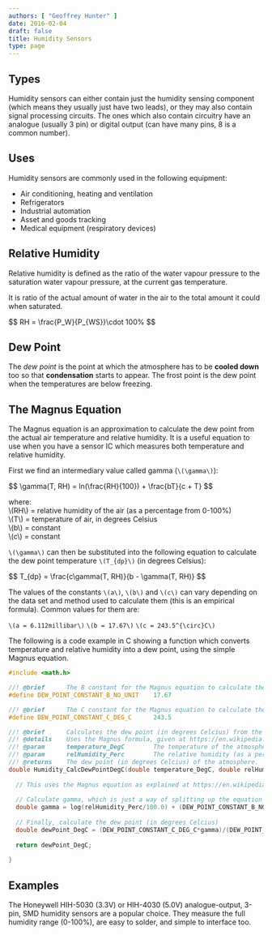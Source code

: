 ```yaml
---
authors: [ "Geoffrey Hunter" ]
date: 2016-02-04
draft: false
title: Humidity Sensors
type: page
---
```


## Types

Humidity sensors can either contain just the humidity sensing component (which means they usually just have two leads), or they may also contain signal processing circuits. The ones which also contain circuitry have an analogue (usually 3 pin) or digital output (can have many pins, 8 is a common number).

## Uses

Humidity sensors are commonly used in the following equipment:

* Air conditioning, heating and ventilation
* Refrigerators
* Industrial automation
* Asset and goods tracking
* Medical equipment (respiratory devices)

## Relative Humidity

Relative humidity is defined as the ratio of the water vapour pressure to the saturation water vapour pressure, at the current gas temperature.

It is ratio of the actual amount of water in the air to the total amount it could when saturated.

<p>$$ RH = \frac{P_W}{P_{WS}}\cdot 100% $$</p>

## Dew Point

The _dew point_ is the point at which the atmosphere has to be **cooled down** too so that **condensation** starts to appear. The frost point is the dew point when the temperatures are below freezing.

## The Magnus Equation

The Magnus equation is an approximation to calculate the dew point from the actual air temperature and relative humidity. It is a useful equation to use when you have a sensor IC which measures both temperature and relative humidity.

First we find an intermediary value called gamma (`\(\gamma\)`):

<div>$$ \gamma(T, RH) = ln(\frac{RH}{100}) + \frac{bT}{c + T} $$</div>

<p class="centered">
    where:<br>
    \(RH\) = relative humidity of the air (as a percentage from 0-100%)<br>
    \(T\) = temperature of air, in degrees Celsius<br>
    \(b\) = constant<br>
    \(c\) = constant<br>
</p>

`\(\gamma\)` can then be substituted into the following equation to calculate the dew point temperature `\(T_{dp}\)` (in degrees Celsius):

<div>$$ T_{dp} = \frac{c\gamma(T, RH)}{b - \gamma(T, RH)} $$</div>

The values of the constants `\(a\)`, `\(b\)` and `\(c\)` can vary depending on the data set and method used to calculate them (this is an empirical formula). Common values for them are:

`\(a = 6.112millibar\)`
`\(b = 17.67\)`
`\(c = 243.5^{\circ}C\)`

The following is a code example in C showing a function which converts temperature and relative humidity into a dew point, using the simple Magnus equation.

```c
#include <math.h>

//! @brief		The B constant for the Magnus equation to calculate the dew point.
#define DEW_POINT_CONSTANT_B_NO_UNIT	17.67

//! @brief		The C constant for the Magnus equation to calculate the dew point.
#define DEW_POINT_CONSTANT_C_DEG_C		243.5

//! @brief		Calculates the dew point (in degrees Celcius) from the temperature and relative humidity.
//! @details 	Uses the Magnus formula, given at https://en.wikipedia.org/wiki/Dew_point.
//! @param		temperature_DegC 		The temperature of the atmosphere at which the relative humidity was measured.
//! @param		relHumidity_Perc 		The relative humidity (as a percentage from 0-100) of the atmosphere measured.
//! @returns 	The dew point (in degrees Celcius) of the atmosphere.
double Humidity_CalcDewPointDegC(double temperature_DegC, double relHumidity_Perc) {
  
  // This uses the Magnus equation as explained at https://en.wikipedia.org/wiki/Dew_point
  
  // Calculate gamma, which is just a way of splitting up the equation into two operations
  double gamma = log(relHumidity_Perc/100.0) + (DEW_POINT_CONSTANT_B_NO_UNIT*temperature_DegC)/(DEW_POINT_CONSTANT_C_DEG_C + temperature_DegC);
  
  // Finally, calculate the dew point (in degrees Celcius)
  double dewPoint_DegC = (DEW_POINT_CONSTANT_C_DEG_C*gamma)/(DEW_POINT_CONSTANT_B_NO_UNIT - gamma);
  
  return dewPoint_DegC;
  
}
```

## Examples

The Honeywell HIH-5030 (3.3V) or HIH-4030 (5.0V) analogue-output, 3-pin, SMD humidity sensors are a popular choice. They measure the full humidity range (0-100%), are easy to solder, and simple to interface too.

